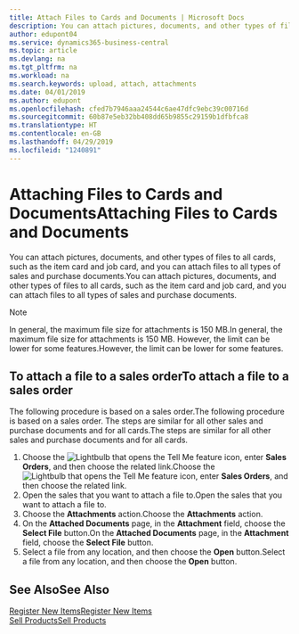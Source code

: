 ```yaml
---
title: Attach Files to Cards and Documents | Microsoft Docs
description: You can attach pictures, documents, and other types of files to all cards and all types of sales and purchase documents.
author: edupont04
ms.service: dynamics365-business-central
ms.topic: article
ms.devlang: na
ms.tgt_pltfrm: na
ms.workload: na
ms.search.keywords: upload, attach, attachments
ms.date: 04/01/2019
ms.author: edupont
ms.openlocfilehash: cfed7b7946aaa24544c6ae47dfc9ebc39c00716d
ms.sourcegitcommit: 60b87e5eb32bb408dd65b9855c29159b1dfbfca8
ms.translationtype: HT
ms.contentlocale: en-GB
ms.lasthandoff: 04/29/2019
ms.locfileid: "1240891"
---
```

# <a name="attaching-files-to-cards-and-documents"></a><span data-ttu-id="fcb88-103">Attaching Files to Cards and Documents</span><span class="sxs-lookup"><span data-stu-id="fcb88-103">Attaching Files to Cards and Documents</span></span>
<span data-ttu-id="fcb88-104">You can attach pictures, documents, and other types of files to all cards, such as the item card and job card, and you can attach files to all types of sales and purchase documents.</span><span class="sxs-lookup"><span data-stu-id="fcb88-104">You can attach pictures, documents, and other types of files to all cards, such as the item card and job card, and you can attach files to all types of sales and purchase documents.</span></span>

> [!Note]
> <span data-ttu-id="fcb88-105">In general, the maximum file size for attachments is 150 MB.</span><span class="sxs-lookup"><span data-stu-id="fcb88-105">In general, the maximum file size for attachments is 150 MB.</span></span> <span data-ttu-id="fcb88-106">However, the limit can be lower for some features.</span><span class="sxs-lookup"><span data-stu-id="fcb88-106">However, the limit can be lower for some features.</span></span> 

## <a name="to-attach-a-file-to-a-sales-order"></a><span data-ttu-id="fcb88-107">To attach a file to a sales order</span><span class="sxs-lookup"><span data-stu-id="fcb88-107">To attach a file to a sales order</span></span>
<span data-ttu-id="fcb88-108">The following procedure is based on a sales order.</span><span class="sxs-lookup"><span data-stu-id="fcb88-108">The following procedure is based on a sales order.</span></span> <span data-ttu-id="fcb88-109">The steps are similar for all other sales and purchase documents and for all cards.</span><span class="sxs-lookup"><span data-stu-id="fcb88-109">The steps are similar for all other sales and purchase documents and for all cards.</span></span>

1. <span data-ttu-id="fcb88-110">Choose the ![Lightbulb that opens the Tell Me feature](media/ui-search/search_small.png "Tell me what you want to do") icon, enter **Sales Orders**, and then choose the related link.</span><span class="sxs-lookup"><span data-stu-id="fcb88-110">Choose the ![Lightbulb that opens the Tell Me feature](media/ui-search/search_small.png "Tell me what you want to do") icon, enter **Sales Orders**, and then choose the related link.</span></span>
2. <span data-ttu-id="fcb88-111">Open the sales that you want to attach a file to.</span><span class="sxs-lookup"><span data-stu-id="fcb88-111">Open the sales that you want to attach a file to.</span></span>
3. <span data-ttu-id="fcb88-112">Choose the **Attachments** action.</span><span class="sxs-lookup"><span data-stu-id="fcb88-112">Choose the **Attachments** action.</span></span>
4. <span data-ttu-id="fcb88-113">On the **Attached Documents** page, in the **Attachment** field, choose the **Select File** button.</span><span class="sxs-lookup"><span data-stu-id="fcb88-113">On the **Attached Documents** page, in the **Attachment** field, choose the **Select File** button.</span></span>
5. <span data-ttu-id="fcb88-114">Select a file from any location, and then choose the **Open** button.</span><span class="sxs-lookup"><span data-stu-id="fcb88-114">Select a file from any location, and then choose the **Open** button.</span></span>

## <a name="see-also"></a><span data-ttu-id="fcb88-115">See Also</span><span class="sxs-lookup"><span data-stu-id="fcb88-115">See Also</span></span>
[<span data-ttu-id="fcb88-116">Register New Items</span><span class="sxs-lookup"><span data-stu-id="fcb88-116">Register New Items</span></span>](inventory-how-register-new-items.md)  
[<span data-ttu-id="fcb88-117">Sell Products</span><span class="sxs-lookup"><span data-stu-id="fcb88-117">Sell Products</span></span>](sales-how-sell-products.md)
